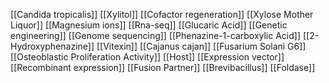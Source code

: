 [[Candida tropicalis]]
[[Xylitol]]
[[Cofactor regeneration]]
[[Xylose Mother Liquor]]
[[Magnesium ions]]
[[Rna-seq]]
[[Glucaric Acid]]
[[Genetic engineering]]
[[Genome sequencing]]
[[Phenazine-1-carboxylic Acid]]
[[2-Hydroxyphenazine]]
[[Vitexin]]
[[Cajanus cajan]]
[[Fusarium Solani G6]]
[[Osteoblastic Proliferation Activity]]
[[Host]]
[[Expression vector]]
[[Recombinant expression]]
[[Fusion Partner]]
[[Brevibacillus]]
[[Foldase]]
